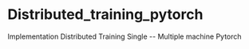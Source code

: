 # Distributed_training_pytorch
 Implementation Distributed Training Single -- Multiple machine Pytorch
